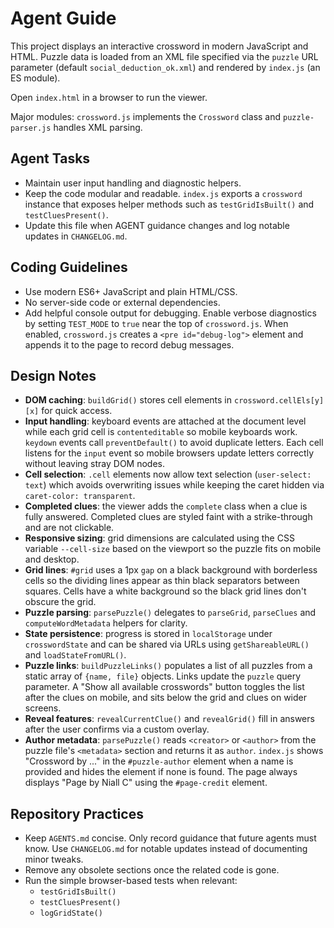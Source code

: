 # Agent Guide

This project displays an interactive crossword in modern JavaScript and HTML.
Puzzle data is loaded from an XML file specified via the `puzzle` URL parameter
(default `social_deduction_ok.xml`) and rendered by `index.js` (an ES module).

Open `index.html` in a browser to run the viewer.

Major modules: `crossword.js` implements the `Crossword` class and `puzzle-parser.js` handles XML parsing.
## Agent Tasks
- Maintain user input handling and diagnostic helpers.
- Keep the code modular and readable. `index.js` exports a `crossword` instance
  that exposes helper methods such as `testGridIsBuilt()` and
  `testCluesPresent()`.
- Update this file when AGENT guidance changes and log notable updates in
  `CHANGELOG.md`.

## Coding Guidelines
- Use modern ES6+ JavaScript and plain HTML/CSS.
- No server-side code or external dependencies.
- Add helpful console output for debugging. Enable verbose diagnostics by setting
  `TEST_MODE` to `true` near the top of `crossword.js`.
  When enabled, `crossword.js` creates a `<pre id="debug-log">` element and
  appends it to the page to record debug messages.

## Design Notes
- **DOM caching**: `buildGrid()` stores cell elements in
  `crossword.cellEls[y][x]` for quick access.
- **Input handling**: keyboard events are attached at the document level while
    each grid cell is `contenteditable` so mobile keyboards work. `keydown` events
    call `preventDefault()` to avoid duplicate letters. Each cell listens for the
    `input` event so mobile browsers update letters correctly without leaving stray
    DOM nodes.
 - **Cell selection**: `.cell` elements now allow text selection (`user-select:
   text`) which avoids overwriting issues while keeping the caret hidden via
   `caret-color: transparent`.
- **Completed clues**: the viewer adds the `complete` class when a clue is fully
  answered. Completed clues are styled faint with a strike-through and are not
  clickable.
- **Responsive sizing**: grid dimensions are calculated using the CSS variable
  `--cell-size` based on the viewport so the puzzle fits on mobile and desktop.
- **Grid lines**: `#grid` uses a 1px `gap` on a black background with borderless
  cells so the dividing lines appear as thin black separators between squares.
  Cells have a white background so the black grid lines don't obscure the grid.
- **Puzzle parsing**: `parsePuzzle()` delegates to `parseGrid`, `parseClues`
  and `computeWordMetadata` helpers for clarity.
- **State persistence**: progress is stored in `localStorage` under
  `crosswordState` and can be shared via URLs using `getShareableURL()`
  and `loadStateFromURL()`.
- **Puzzle links**: `buildPuzzleLinks()` populates a list of all puzzles from a
  static array of `{name, file}` objects. Links update the `puzzle` query
  parameter. A "Show all available crosswords" button toggles the list after the
  clues on mobile, and sits below the grid and clues on wider screens.
- **Reveal features**: `revealCurrentClue()` and `revealGrid()` fill in answers
  after the user confirms via a custom overlay.
 - **Author metadata**: `parsePuzzle()` reads `<creator>` or `<author>` from the
   puzzle file's `<metadata>` section and returns it as `author`. `index.js`
   shows "Crossword by ..." in the `#puzzle-author` element when a name is
   provided and hides the element if none is found. The page always displays
   "Page by Niall C" using the `#page-credit` element.

## Repository Practices
- Keep `AGENTS.md` concise. Only record guidance that future agents must know.
  Use `CHANGELOG.md` for notable updates instead of documenting minor tweaks.
- Remove any obsolete sections once the related code is gone.
- Run the simple browser-based tests when relevant:
  - `testGridIsBuilt()`
  - `testCluesPresent()`
  - `logGridState()`

